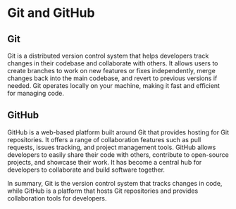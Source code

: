 # Git and GitHub

## Git
Git is a distributed version control system that helps developers track changes in their codebase and collaborate with others. It allows users to create branches to work on new features or fixes independently, merge changes back into the main codebase, and revert to previous versions if needed. Git operates locally on your machine, making it fast and efficient for managing code.

## GitHub
GitHub is a web-based platform built around Git that provides hosting for Git repositories. It offers a range of collaboration features such as pull requests, issues tracking, and project management tools. GitHub allows developers to easily share their code with others, contribute to open-source projects, and showcase their work. It has become a central hub for developers to collaborate and build software together.

In summary, Git is the version control system that tracks changes in code, while GitHub is a platform that hosts Git repositories and provides collaboration tools for developers.
